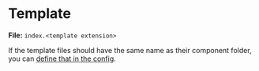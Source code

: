 # Template

**File:** `index.<template extension>`

If the template files should have the same name as their component folder, you can [define that in the config](/configuration/options#templates).
